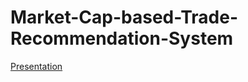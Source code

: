 # Market-Cap-based-Trade-Recommendation-System

[Presentation](https://www.canva.com/design/DAFMjvZAx_Q/ksRANQS7Ies2Pjq8kv3ACg/view?utm_content=DAFMjvZAx_Q&utm_campaign=designshare&utm_medium=link&utm_source=publishsharelink)

